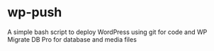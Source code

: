 # wp-push
A simple bash script to deploy WordPress using git for code and WP Migrate DB Pro for database and media files
